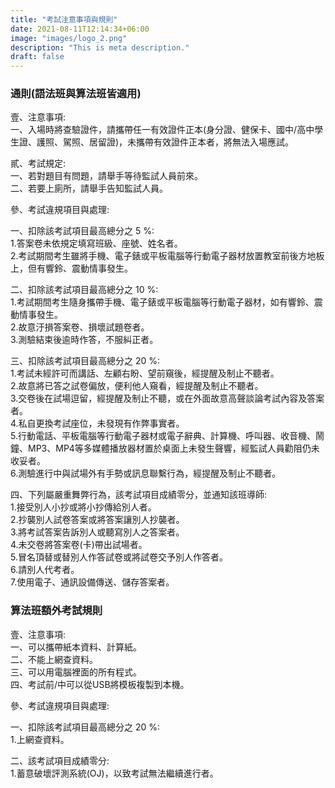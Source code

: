 ```yaml
---
title: "考試注意事項與規則"
date: 2021-08-11T12:14:34+06:00
image: "images/logo_2.png"
description: "This is meta description."
draft: false
---
```


### 通則(語法班與算法班皆適用)

壹、注意事項:  
   一、入場時將查驗證件，請攜帶任一有效證件正本(身分證、健保卡、國中/高中學生證、護照、駕照、居留證)，未攜帶有效證件正本者，將無法入場應試。  

貳、考試規定:  
   一、若對題目有問題，請舉手等待監試人員前來。  
   二、若要上廁所，請舉手告知監試人員。  

參、考試違規項目與處理:  

   一、扣除該考試項目最高總分之 5 %:  
      1.答案卷未依規定填寫班級、座號、姓名者。  
      2.考試期間考生雖將手機、電子錶或平板電腦等行動電子器材放置教室前後方地板上，但有響鈴、震動情事發生。  

   二、扣除該考試項目最高總分之 10 %:  
      1.考試期間考生隨身攜帶手機、電子錶或平板電腦等行動電子器材，如有響鈴、震動情事發生。  
      2.故意汙損答案卷、損壞試題卷者。  
      3.測驗結束後逾時作答，不服糾正者。  

   三、扣除該考試項目最高總分之 20 %:  
      1.考試未經許可而講話、左顧右盼、望前窺後，經提醒及制止不聽者。  
      2.故意將已答之試卷偏放，便利他人窺看，經提醒及制止不聽者。  
      3.交卷後在試場逗留，經提醒及制止不聽，或在外面故意高聲談論考試內容及答案者。  
      4.私自更換考試座位，未發現有作弊事實者。  
      5.行動電話、平板電腦等行動電子器材或電子辭典、計算機、呼叫器、收音機、鬧鐘、MP3、MP4等多媒體播放器材置於桌面上未發生聲響，經監試人員勸阻仍未收妥者。  
      6.測驗進行中與試場外有手勢或訊息聯繫行為，經提醒及制止不聽者。  

   四、下列屬嚴重舞弊行為，該考試項目成績零分，並通知該班導師:  
      1.接受別人小抄或將小抄傳給別人者。  
      2.抄襲別人試卷答案或將答案讓別人抄襲者。  
      3.將考試答案告訴別人或聽寫別人之答案者。  
      4.未交卷將答案卷(卡)帶出試場者。  
      5.冒名頂替或替別人作答試卷或將試卷交予別人作答者。  
      6.請別人代考者。  
      7.使用電子、通訊設備傳送、儲存答案者。  

### 算法班額外考試規則

壹、注意事項:  
   一、可以攜帶紙本資料、計算紙。  
   二、不能上網查資料。  
   三、可以用電腦裡面的所有程式。  
   四、考試前/中可以從USB將模板複製到本機。  

參、考試違規項目與處理:  

   一、扣除該考試項目最高總分之 20 %:  
      1.上網查資料。  
   
   二、該考試項目成績零分:  
      1.蓄意破壞評測系統(OJ)，以致考試無法繼續進行者。  


